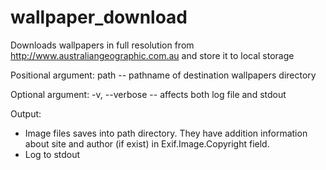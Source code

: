 wallpaper_download
==================

Downloads wallpapers in full resolution from http://www.australiangeographic.com.au and store it to local storage

Positional argument:
path -- pathname of destination wallpapers directory

Optional argument:
-v, --verbose -- affects both log file and stdout

Output:
- Image files saves into path directory. They have addition information
  about site and author (if exist) in Exif.Image.Copyright field.
- Log to stdout
